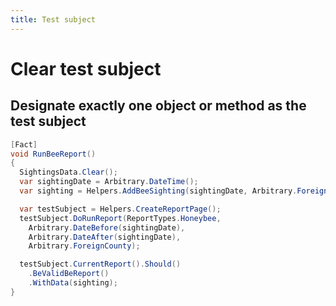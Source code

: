 ```yaml
---
title: Test subject
---
```


# Clear test subject
## Designate exactly one object or method as the test subject

```csharp
[Fact]
void RunBeeReport()
{
  SightingsData.Clear();
  var sightingDate = Arbitrary.DateTime();
  var sighting = Helpers.AddBeeSighting(sightingDate, Arbitrary.ForeignCounty);

  var testSubject = Helpers.CreateReportPage();
  testSubject.DoRunReport(ReportTypes.Honeybee,
    Arbitrary.DateBefore(sightingDate),
    Arbitrary.DateAfter(sightingDate),
    Arbitrary.ForeignCounty);

  testSubject.CurrentReport().Should()
    .BeValidBeReport()
    .WithData(sighting);
}
```